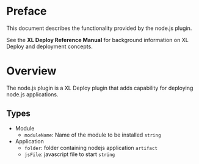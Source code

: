# Preface #

This document describes the functionality provided by the node.js plugin.

See the **XL Deploy Reference Manual** for background information on XL Deploy and deployment concepts.

# Overview #

The node.js plugin is a XL Deploy plugin that adds capability for deploying node.js applications.

## Types ##

+ Module 
  * `moduleName`: Name of the module to be installed `string` 
+ Application 
  * `folder`: folder containing nodejs application `artifact` 
  * `jsFile`: javascript file to start `string`	
